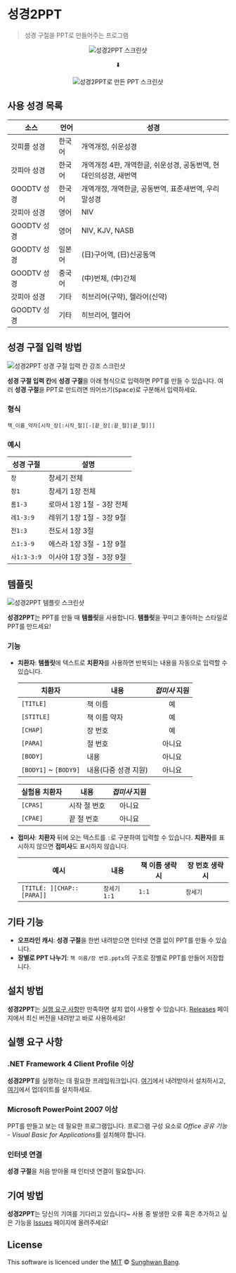 # 성경2PPT

> 성경 구절을 PPT로 만들어주는 프로그램

<p align="center"><img src="https://user-images.githubusercontent.com/4927894/59970937-1377a600-95ad-11e9-93b4-66eed61dd932.png" alt="성경2PPT 스크린샷"></p>
<p align="center">⬇️</p>
<p align="center"><img src="https://user-images.githubusercontent.com/4927894/36557220-072f3588-184b-11e8-85b4-05845fbe76c1.png" alt="성경2PPT로 만든 PPT 스크린샷"></p>


## 사용 성경 목록
| 소스 | 언어 | 성경 |
| --- | --- | --- |
| 갓피플 성경 | 한국어 | 개역개정, 쉬운성경 | 
| 갓피아 성경 | 한국어 | 개역개정 4판, 개역한글, 쉬운성경, 공동번역, 현대인의성경, 새번역 |
| GOODTV 성경 | 한국어 | 개역개정, 개역한글, 공동번역, 표준새번역, 우리말성경 |
| 갓피아 성경 | 영어 | NIV |
| GOODTV 성경 | 영어 | NIV, KJV, NASB |
| GOODTV 성경 | 일본어 | (日)구어역, (日)신공동역 |
| GOODTV 성경 | 중국어 | (中)번체, (中)간체 |
| 갓피아 성경 | 기타 | 히브리어(구약), 헬라어(신약) |
| GOODTV 성경 | 기타 | 히브리어, 헬라어 |


## 성경 구절 입력 방법

![성경2PPT 성경 구절 입력 칸 강조 스크린샷](https://user-images.githubusercontent.com/4927894/36576619-1bbd85aa-1895-11e8-9d3c-7b4a58cf807f.png)

**성경 구절 입력 칸**에 **성경 구절**을 아래 형식으로 입력하면 PPT를 만들 수 있습니다.
여러 **성경 구절**을 PPT로 만드려면 띄어쓰기(<kbd>Space</kbd>)로 구분해서 입력하세요.

### 형식

```
책_이름_약자[시작_장[:시작_절][-[끝_장[:끝_절]|끝_절]]]
```

### 예시

| 성경 구절 | 설명 |
| --- | --- |
| `창` | 창세기 전체 |
| `창1` | 창세기 1장 전체 |
| `롬1-3` | 로마서 1장 1절 - 3장 전체 |
| `레1-3:9` | 레위기 1장 1절 - 3장 9절 |
| `전1:3` | 전도서 1장 3절 |
| `스1:3-9` | 에스라 1장 3절 - 1장 9절 |
| `사1:3-3:9` | 이사야 1장 3절 - 3장 9절 |


## 템플릿

![성경2PPT 템플릿 스크린샷](https://user-images.githubusercontent.com/4927894/36580193-9972bece-18aa-11e8-93f2-035283e1a387.png)

**성경2PPT**는 PPT를 만들 때 **템플릿**을 사용합니다.
**템플릿**을 꾸미고 좋아하는 스타일로 PPT를 만드세요!

### 기능

* **치환자**: **템플릿**에 텍스트로 **치환자**를 사용하면
    반복되는 내용을 자동으로 입력할 수 있습니다.

    | 치환자 | 내용 | *접미사* 지원 |
    | --- | --- | :---: |
    | `[TITLE]` | 책 이름 | 예 |
    | `[STITLE]` | 책 이름 약자 | 예 |
    | `[CHAP]` | 장 번호 | 예 |
    | `[PARA]` | 절 번호 | 아니요 |
    | `[BODY]` | 내용 | 아니요 |
    | `[BODY1]` ~ `[BODY9]` | 내용(다중 성경 지원) | 아니요 |

    | 실험용 치환자 | 내용 | *접미사* 지원 |
    | --- | --- | :---: |
    | `[CPAS]` | 시작 절 번호 | 아니요 |
    | `[CPAE]` | 끝 절 번호 | 아니요 |
* **접미사**: **치환자** 뒤에 오는 텍스트를 `:`로 구분하여 입력할 수 있습니다.
    **치환자**를 표시하지 않으면 **접미사**도 표시하지 않습니다.

    | 예시 | 내용 | 책 이름 생략 시 | 장 번호 생략 시 |
    | --- | --- | --- | --- |
    | `[TITLE: ][CHAP::[PARA]]` |  `창세기 1:1` |  `1:1` |  `창세기` |


## 기타 기능

* **오프라인 캐시**: **성경 구절**을 한번 내려받으면 인터넷 연결 없이 PPT를 만들 수 있습니다.
* **장별로 PPT 나누기**: `책 이름/장 번호.pptx`의 구조로 장별로 PPT를 만들어 저장합니다.


## 설치 방법

**성경2PPT**는 [실행 요구 사항](#실행-요구-사항)만 만족하면 설치 없이 사용할 수 있습니다. [Releases](https://github.com/sunghwan2789/Bible2PPT/releases) 페이지에서 최신 버전을 내려받고 바로 사용하세요!


## 실행 요구 사항

### .NET Framework 4 Client Profile 이상
**성경2PPT**를 실행하는 데 필요한 프레임워크입니다. [여기](http://go.microsoft.com/fwlink/?LinkId=181012)에서 내려받아서 설치하시고, [여기](http://go.microsoft.com/fwlink/?linkid=221217)에서 업데이트를 설치하세요.

### Microsoft PowerPoint 2007 이상
PPT를 만들고 보는 데 필요한 프로그램입니다. 프로그램 구성 요소로 *Office 공유 기능* - *Visual Basic for Applications*를 설치해야 합니다.

### 인터넷 연결
**성경 구절**을 처음 받아올 때 인터넷 연결이 필요합니다.


## 기여 방법
**성경2PPT**는 당신의 기여를 기다리고 있습니다~ 사용 중 발생한 오류 혹은 추가하고 싶은 기능을 [Issues](https://github.com/sunghwan2789/Bible2PPT/issues) 페이지에 올려주세요!


## License
This software is licenced under the [MIT](LICENSE) © [Sunghwan Bang](https://github.com/sunghwan2789).
